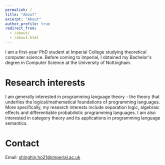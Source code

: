 ```yaml
---
permalink: /
title: "About"
excerpt: "About"
author_profile: true
redirect_from: 
  - /about/
  - /about.html
---
```


I am a first-year PhD student at Imperial College studying theoretical computer science. Before coming to Imperial, I obtained my Bachelor's degree in Computer Science at the University of Nottingham.

# Research interests

I am generally interested in programming language theory - the theory that underlies the logical/mathematical foundations of programming languages. More specifically, my research interests include separation logic, algebraic effects and differentiable probabilistic programming languages. I am also interested in category theory and its applications in programming language semantics.

# Contact

Email: [shinghin.ho21@imperial.ac.uk](mailto:shinghin.ho21@imperial.ac.uk)

